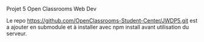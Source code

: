 Projet 5 Open Classrooms Web Dev

Le repo https://github.com/OpenClassrooms-Student-Center/JWDP5.git est a ajouter en submodule et à installer avec npm install avant utilisation du serveur.

